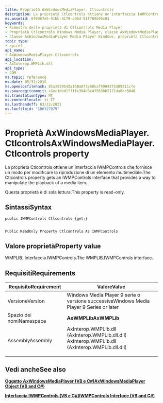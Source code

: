 ```yaml
---
title: Proprietà AxWindowsMediaPlayer. Ctlcontrols
description: La proprietà Ctlcontrols ottiene un'interfaccia IWMPControls che fornisce un modo per modificare la riproduzione di un elemento multimediale.
ms.assetid: 0f0067e5-91bb-4179-a054-51f709b90c01
keywords:
- Finestra delle proprietà di Ctlcontrols Media Player
- Proprietà Ctlcontrols Windows Media Player, classe AxWindowsMediaPlayer
- Classe AxWindowsMediaPlayer Media Player Windows, proprietà Ctlcontrols
topic_type:
- apiref
api_name:
- AxWindowsMediaPlayer.Ctlcontrols
api_location:
- AxInterop.WMPLib.dll
api_type:
- COM
ms.topic: reference
ms.date: 05/31/2018
ms.openlocfilehash: 85a1929542a168a873e50baf9994375d09311cfe
ms.sourcegitcommit: c8ec1ded1ffffc364d3c4f560bb2171da0dc5040
ms.translationtype: MT
ms.contentlocale: it-IT
ms.lasthandoff: 03/22/2021
ms.locfileid: "106327075"
---
```

# <a name="axwindowsmediaplayerctlcontrols-property"></a><span data-ttu-id="b364a-106">Proprietà AxWindowsMediaPlayer. Ctlcontrols</span><span class="sxs-lookup"><span data-stu-id="b364a-106">AxWindowsMediaPlayer.Ctlcontrols property</span></span>

<span data-ttu-id="b364a-107">La proprietà Ctlcontrols ottiene un'interfaccia IWMPControls che fornisce un modo per modificare la riproduzione di un elemento multimediale.</span><span class="sxs-lookup"><span data-stu-id="b364a-107">The Ctlcontrols property gets an IWMPControls interface that provides a way to manipulate the playback of a media item.</span></span>

<span data-ttu-id="b364a-108">Questa proprietà è di sola lettura.</span><span class="sxs-lookup"><span data-stu-id="b364a-108">This property is read-only.</span></span>

## <a name="syntax"></a><span data-ttu-id="b364a-109">Sintassi</span><span class="sxs-lookup"><span data-stu-id="b364a-109">Syntax</span></span>


```CSharp
public IWMPControls Ctlcontrols {get;}
```


```VB

Public ReadOnly Property Ctlcontrols As IWMPControls
```





## <a name="property-value"></a><span data-ttu-id="b364a-110">Valore proprietà</span><span class="sxs-lookup"><span data-stu-id="b364a-110">Property value</span></span>

<span data-ttu-id="b364a-111">WMPLIB. Interfaccia IWMPControls.</span><span class="sxs-lookup"><span data-stu-id="b364a-111">The WMPLIB.IWMPControls interface.</span></span>

## <a name="requirements"></a><span data-ttu-id="b364a-112">Requisiti</span><span class="sxs-lookup"><span data-stu-id="b364a-112">Requirements</span></span>



| <span data-ttu-id="b364a-113">Requisito</span><span class="sxs-lookup"><span data-stu-id="b364a-113">Requirement</span></span> | <span data-ttu-id="b364a-114">Valore</span><span class="sxs-lookup"><span data-stu-id="b364a-114">Value</span></span> |
|----------------------|----------------------------------------------------------------------------------------------------------------------------|
| <span data-ttu-id="b364a-115">Versione</span><span class="sxs-lookup"><span data-stu-id="b364a-115">Version</span></span><br/>   | <span data-ttu-id="b364a-116">Windows Media Player 9 serie o versione successiva</span><span class="sxs-lookup"><span data-stu-id="b364a-116">Windows Media Player 9 Series or later</span></span><br/>                                                                          |
| <span data-ttu-id="b364a-117">Spazio dei nomi</span><span class="sxs-lookup"><span data-stu-id="b364a-117">Namespace</span></span><br/> | <span data-ttu-id="b364a-118">**AxWMPLib**</span><span class="sxs-lookup"><span data-stu-id="b364a-118">**AxWMPLib**</span></span><br/>                                                                                                    |
| <span data-ttu-id="b364a-119">Assembly</span><span class="sxs-lookup"><span data-stu-id="b364a-119">Assembly</span></span><br/>  | <dl> <span data-ttu-id="b364a-120"><dt>AxInterop.WMPLib.dll (AxInterop.WMPLib.dll.dll)</dt></span><span class="sxs-lookup"><span data-stu-id="b364a-120"><dt>AxInterop.WMPLib.dll (AxInterop.WMPLib.dll.dll)</dt></span></span> </dl> |



## <a name="see-also"></a><span data-ttu-id="b364a-121">Vedi anche</span><span class="sxs-lookup"><span data-stu-id="b364a-121">See also</span></span>

<dl> <dt>

[<span data-ttu-id="b364a-122">**Oggetto AxWindowsMediaPlayer (VB e C#)**</span><span class="sxs-lookup"><span data-stu-id="b364a-122">**AxWindowsMediaPlayer Object (VB and C#)**</span></span>](axwindowsmediaplayer-object--vb-and-c.md)
</dt> <dt>

[<span data-ttu-id="b364a-123">**Interfaccia IWMPControls (VB e C#)**</span><span class="sxs-lookup"><span data-stu-id="b364a-123">**IWMPControls Interface (VB and C#)**</span></span>](iwmpcontrols--vb-and-c.md)
</dt> </dl>

 

 





